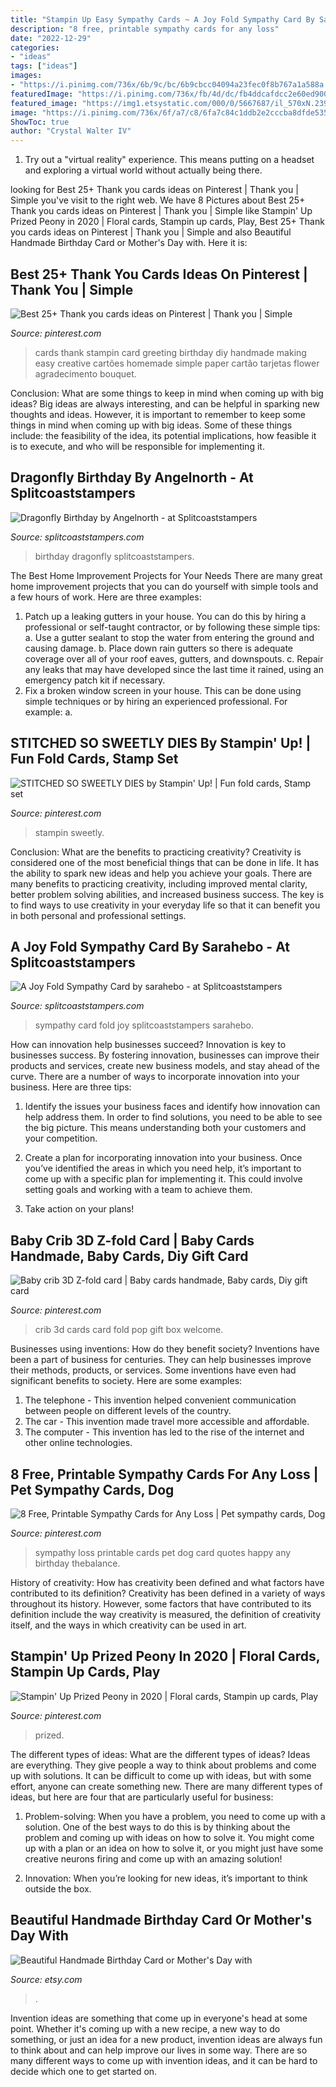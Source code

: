 ```yaml
---
title: "Stampin Up Easy Sympathy Cards ~ A Joy Fold Sympathy Card By Sarahebo"
description: "8 free, printable sympathy cards for any loss"
date: "2022-12-29"
categories:
- "ideas"
tags: ["ideas"]
images:
- "https://i.pinimg.com/736x/6b/9c/bc/6b9cbcc04094a23fec0f8b767a1a588a.jpg"
featuredImage: "https://i.pinimg.com/736x/fb/4d/dc/fb4ddcafdcc2e60ed900b5cd15391383.jpg"
featured_image: "https://img1.etsystatic.com/000/0/5667687/il_570xN.239975857.jpg"
image: "https://i.pinimg.com/736x/6f/a7/c8/6fa7c84c1ddb2e2cccba8dfde535af5b.jpg"
ShowToc: true
author: "Crystal Walter IV"
---
```



1. Try out a "virtual reality" experience. This means putting on a headset and exploring a virtual world without actually being there.

	

		
looking for Best 25+ Thank you cards ideas on Pinterest | Thank you | Simple you've visit to the right web. We have 8 Pictures about Best 25+ Thank you cards ideas on Pinterest | Thank you | Simple like Stampin&#039; Up Prized Peony in 2020 | Floral cards, Stampin up cards, Play, Best 25+ Thank you cards ideas on Pinterest | Thank you | Simple and also Beautiful Handmade Birthday Card or Mother&#039;s Day with. Here it is:
		
    
## Best 25+ Thank You Cards Ideas On Pinterest | Thank You | Simple

<img loading=lazy src="https://i.pinimg.com/736x/6b/9c/bc/6b9cbcc04094a23fec0f8b767a1a588a.jpg" onerror="this.onerror=null;this.src='https://tse2.mm.bing.net/th?id=OIP.lXQ1FH3_mVvTaUQykdTO6gHaJQ&amp;pid=15.1';" alt="Best 25+ Thank you cards ideas on Pinterest | Thank you | Simple">

_Source: pinterest.com_

>cards thank stampin card greeting birthday diy handmade making easy creative cartões homemade simple paper cartão tarjetas flower agradecimento bouquet. 

	

Conclusion: What are some things to keep in mind when coming up with big ideas?
Big ideas are always interesting, and can be helpful in sparking new thoughts and ideas. However, it is important to remember to keep some things in mind when coming up with big ideas. Some of these things include: the feasibility of the idea, its potential implications, how feasible it is to execute, and who will be responsible for implementing it.

    
## Dragonfly Birthday By Angelnorth - At Splitcoaststampers

<img loading=lazy src="http://images.splitcoaststampers.com/data/gallery/500/2013/05/06/casDragonfly_by_Angelnorth.jpg" onerror="this.onerror=null;this.src='https://tse1.mm.bing.net/th?id=OIP.7y9T_eMWZ7cg9SMZe8bFrAHaHz&amp;pid=15.1';" alt="Dragonfly Birthday by Angelnorth - at Splitcoaststampers">

_Source: splitcoaststampers.com_

>birthday dragonfly splitcoaststampers. 

	

The Best Home Improvement Projects for Your Needs
There are many great home improvement projects that you can do yourself with simple tools and a few hours of work. Here are three examples: 
1. Patch up a leaking gutters in your house. You can do this by hiring a professional or self-taught contractor, or by following these simple tips: 
a. Use a gutter sealant to stop the water from entering the ground and causing damage. 
b. Place down rain gutters so there is adequate coverage over all of your roof eaves, gutters, and downspouts. 
c. Repair any leaks that may have developed since the last time it rained, using an emergency patch kit if necessary.
2. Fix a broken window screen in your house. This can be done using simple techniques or by hiring an experienced professional. For example: 
a.

    
## STITCHED SO SWEETLY DIES By Stampin&#039; Up! | Fun Fold Cards, Stamp Set

<img loading=lazy src="https://i.pinimg.com/736x/50/88/3e/50883eca657a0e0dc44c19f1de72cc1b.jpg" onerror="this.onerror=null;this.src='https://tse3.mm.bing.net/th?id=OIP.9zzrZoMHK-jv2u9hwLGoXQHaHa&amp;pid=15.1';" alt="STITCHED SO SWEETLY DIES by Stampin&#039; Up! | Fun fold cards, Stamp set">

_Source: pinterest.com_

>stampin sweetly. 

	

Conclusion: What are the benefits to practicing creativity?
Creativity is considered one of the most beneficial things that can be done in life. It has the ability to spark new ideas and help you achieve your goals. There are many benefits to practicing creativity, including improved mental clarity, better problem solving abilities, and increased business success. The key is to find ways to use creativity in your everyday life so that it can benefit you in both personal and professional settings.

    
## A Joy Fold Sympathy Card By Sarahebo - At Splitcoaststampers

<img loading=lazy src="http://images.splitcoaststampers.com/data/gallery/27198/2017/07/15/2017-07_1579copy_by_sarahebo.jpg" onerror="this.onerror=null;this.src='https://tse2.mm.bing.net/th?id=OIP.xAYNNoJ9Lw2Q01a_UYqCVQHaFo&amp;pid=15.1';" alt="A Joy Fold Sympathy Card by sarahebo - at Splitcoaststampers">

_Source: splitcoaststampers.com_

>sympathy card fold joy splitcoaststampers sarahebo. 

	

How can innovation help businesses succeed?
Innovation is key to businesses success. By fostering innovation, businesses can improve their products and services, create new business models, and stay ahead of the curve. There are a number of ways to incorporate innovation into your business. Here are three tips:
1. Identify the issues your business faces and identify how innovation can help address them. In order to find solutions, you need to be able to see the big picture. This means understanding both your customers and your competition.

2. Create a plan for incorporating innovation into your business. Once you’ve identified the areas in which you need help, it’s important to come up with a specific plan for implementing it. This could involve setting goals and working with a team to achieve them.

3. Take action on your plans!

    
## Baby Crib 3D Z-fold Card | Baby Cards Handmade, Baby Cards, Diy Gift Card

<img loading=lazy src="https://i.pinimg.com/736x/0d/e6/97/0de697a07d8881cc77cd3c8929b1f858.jpg" onerror="this.onerror=null;this.src='https://tse4.mm.bing.net/th?id=OIP.0kPaAq4NWVnzuigmJUV5QwHaFj&amp;pid=15.1';" alt="Baby crib 3D Z-fold card | Baby cards handmade, Baby cards, Diy gift card">

_Source: pinterest.com_

>crib 3d cards card fold pop gift box welcome. 

	

Businesses using inventions: How do they benefit society?
Inventions have been a part of business for centuries. They can help businesses improve their methods, products, or services.  Some inventions have even had significant benefits to society. Here are some examples: 
1. The telephone - This invention helped convenient communication between people on different levels of the country.
2. The car - This invention made travel more accessible and affordable.
3. The computer - This invention has led to the rise of the internet and other online technologies.

    
## 8 Free, Printable Sympathy Cards For Any Loss | Pet Sympathy Cards, Dog

<img loading=lazy src="https://i.pinimg.com/736x/6f/a7/c8/6fa7c84c1ddb2e2cccba8dfde535af5b.jpg" onerror="this.onerror=null;this.src='https://tse1.mm.bing.net/th?id=OIP.bIo-Ham0N_rk3yLPTz6h4wHaJ5&amp;pid=15.1';" alt="8 Free, Printable Sympathy Cards for Any Loss | Pet sympathy cards, Dog">

_Source: pinterest.com_

>sympathy loss printable cards pet dog card quotes happy any birthday thebalance. 

	

History of creativity: How has creativity been defined and what factors have contributed to its definition?
Creativity has been defined in a variety of ways throughout its history. However, some factors that have contributed to its definition include the way creativity is measured, the definition of creativity itself, and the ways in which creativity can be used in art.

    
## Stampin&#039; Up Prized Peony In 2020 | Floral Cards, Stampin Up Cards, Play

<img loading=lazy src="https://i.pinimg.com/736x/fb/4d/dc/fb4ddcafdcc2e60ed900b5cd15391383.jpg" onerror="this.onerror=null;this.src='https://tse1.mm.bing.net/th?id=OIP.2zy5-3TqMVHLnrE8WTODswHaFj&amp;pid=15.1';" alt="Stampin&#039; Up Prized Peony in 2020 | Floral cards, Stampin up cards, Play">

_Source: pinterest.com_

>prized. 

	

The different types of ideas: What are the different types of ideas?
Ideas are everything. They give people a way to think about problems and come up with solutions. It can be difficult to come up with ideas, but with some effort, anyone can create something new. There are many different types of ideas, but here are four that are particularly useful for business:
1. Problem-solving: When you have a problem, you need to come up with a solution. One of the best ways to do this is by thinking about the problem and coming up with ideas on how to solve it. You might come up with a plan or an idea on how to solve it, or you might just have some creative neurons firing and come up with an amazing solution!

2. Innovation: When you’re looking for new ideas, it’s important to think outside the box.

    
## Beautiful Handmade Birthday Card Or Mother&#039;s Day With

<img loading=lazy src="https://img1.etsystatic.com/000/0/5667687/il_570xN.239975857.jpg" onerror="this.onerror=null;this.src='https://tse3.mm.bing.net/th?id=OIP.oRxYWEETqYfzGid3UpB_2AHaJq&amp;pid=15.1';" alt="Beautiful Handmade Birthday Card or Mother&#039;s Day with">

_Source: etsy.com_

>. 

	

Invention ideas are something that come up in everyone's head at some point. Whether it's coming up with a new recipe, a new way to do something, or just an idea for a new product, invention ideas are always fun to think about and can help improve our lives in some way. There are so many different ways to come up with invention ideas, and it can be hard to decide which one to get started on.

